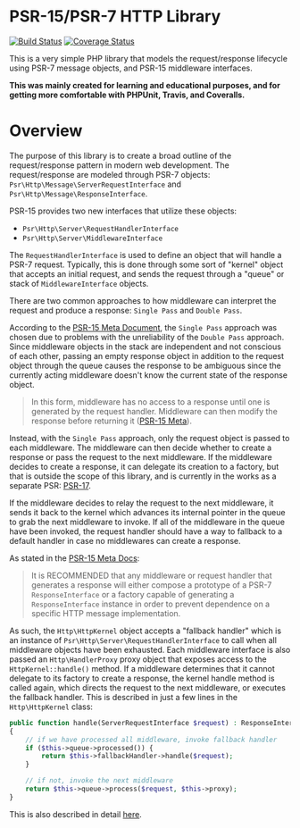 # PSR-15/PSR-7 HTTP Library
[![Build Status](https://travis-ci.org/timothyfisherdev/routing.svg?branch=master)](https://travis-ci.org/timothyfisherdev/routing) [![Coverage Status](https://coveralls.io/repos/github/timothyfisherdev/routing/badge.svg?branch=master)](https://coveralls.io/github/timothyfisherdev/routing?branch=master)

This is a very simple PHP library that models the request/response lifecycle using PSR-7 message objects, and PSR-15 middleware interfaces.

**This was mainly created for learning and educational purposes, and for getting more comfortable with PHPUnit, Travis, and Coveralls.**


# Overview
The purpose of this library is to create a broad outline of the request/response pattern in modern web development. The request/response are modeled through PSR-7 objects: `Psr\Http\Message\ServerRequestInterface` and `Psr\Http\Message\ResponseInterface`.

PSR-15 provides two new interfaces that utilize these objects:

 - `Psr\Http\Server\RequestHandlerInterface`
 - `Psr\Http\Server\MiddlewareInterface`

The `RequestHandlerInterface` is used to define an object that will handle a PSR-7 request. Typically, this is done through some sort of "kernel" object that accepts an initial request, and sends the request through a "queue" or stack of `MiddlewareInterface` objects.

There are two common approaches to how middleware can interpret the request and produce a response: `Single Pass` and `Double Pass`.

According to the [PSR-15 Meta Document](https://www.php-fig.org/psr/psr-15/meta/#5-middleware-approaches), the `Single Pass` approach was chosen due to problems with the unreliability of the `Double Pass` approach. Since middleware objects in the stack are independent and not conscious of each other, passing an empty response object in addition to the request object through the queue causes the response to be ambiguous since the currently acting middleware doesn't know the current state of the response object.

>In this form, middleware has no access to a response until one is generated by the request handler. Middleware can then modify the response before returning it ([PSR-15 Meta](https://www.php-fig.org/psr/psr-15/meta/#52-single-pass-lambda)).

Instead, with the `Single Pass` approach, only the request object is passed to each middleware. The middleware can then decide whether to create a response or pass the request to the next middleware. If the middleware decides to create a response, it can delegate its creation to a factory, but that is outside the scope of this library, and is currently in the works as a separate PSR: [PSR-17](https://www.php-fig.org/psr/#draft).

If the middleware decides to relay the request to the next middleware, it sends it back to the kernel which advances its internal pointer in the queue to grab the next middleware to invoke. If all of the middleware in the queue have been invoked, the request handler should have a way to fallback to a default handler in case no middlewares can create a response.

As stated in the [PSR-15 Meta Docs](https://www.php-fig.org/psr/psr-15/#13-generating-responses):
>It is RECOMMENDED that any middleware or request handler that generates a response will either compose a prototype of a PSR-7 `ResponseInterface` or a factory capable of generating a `ResponseInterface` instance in order to prevent dependence on a specific HTTP message implementation.

As such, the `Http\HttpKernel` object accepts a "fallback handler" which is an instance of `Psr\Http\Server\RequestHandlerInterface` to call when all middleware objects have been exhausted. Each middleware interface is also passed an `Http\HandlerProxy` proxy object that exposes access to the `HttpKernel::handle()` method. If a middleware determines that it cannot delegate to its factory to create a response, the kernel handle method is called again, which directs the request to the next middleware, or executes the fallback handler. This is described in just a few lines in the `Http\HttpKernel` class:

```php
public function handle(ServerRequestInterface $request) : ResponseInterface
{
    // if we have processed all middleware, invoke fallback handler
    if ($this->queue->processed()) {
        return $this->fallbackHandler->handle($request);
    }

    // if not, invoke the next middleware
    return $this->queue->process($request, $this->proxy);
}
```

This is also described in detail [here](https://www.php-fig.org/psr/psr-15/meta/#queue-based-request-handler).
